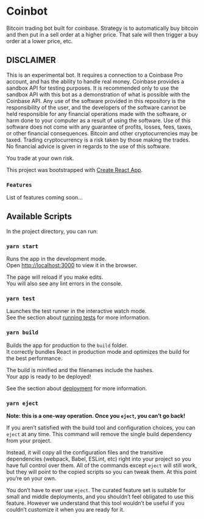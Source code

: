 

# Coinbot

Bitcoin trading bot built for coinbase. Strategy is to automatically buy bitcoin and then put in a sell order at a higher price. That sale will then trigger a buy order at a lower price, etc. 

## DISCLAIMER
This is an experimental bot. It requires a connection to a Coinbase Pro account, and has the ability to handle real money. Coinbase provides a sandbox API for testing purposes. It is recommended only to use the sandbox API with this bot as a demonstration of what is possible with the Coinbase API. Any use of the software provided in this repository is the responsibility of the user, and the developers of the software cannot be held responsible for any financial operations made with the software, or harm done to your computer as a result of using the software. Use of this software does not come with any guarantee of profits, losses, fees, taxes, or other financial consequences. Bitcoin and other cryptocurrencies may be taxed. Trading cryptocurrency is a risk taken by those making the trades. No financial advice is given in regards to the use of this software.

You trade at your own risk.

This project was bootstrapped with [Create React App](https://github.com/facebook/create-react-app).

### `Features`

List of features coming soon...

## Available Scripts

In the project directory, you can run:

### `yarn start`

Runs the app in the development mode.\
Open [http://localhost:3000](http://localhost:3000) to view it in the browser.

The page will reload if you make edits.\
You will also see any lint errors in the console.

### `yarn test`

Launches the test runner in the interactive watch mode.\
See the section about [running tests](https://facebook.github.io/create-react-app/docs/running-tests) for more information.

### `yarn build`

Builds the app for production to the `build` folder.\
It correctly bundles React in production mode and optimizes the build for the best performance.

The build is minified and the filenames include the hashes.\
Your app is ready to be deployed!

See the section about [deployment](https://facebook.github.io/create-react-app/docs/deployment) for more information.

### `yarn eject`

**Note: this is a one-way operation. Once you `eject`, you can’t go back!**

If you aren’t satisfied with the build tool and configuration choices, you can `eject` at any time. This command will remove the single build dependency from your project.

Instead, it will copy all the configuration files and the transitive dependencies (webpack, Babel, ESLint, etc) right into your project so you have full control over them. All of the commands except `eject` will still work, but they will point to the copied scripts so you can tweak them. At this point you’re on your own.

You don’t have to ever use `eject`. The curated feature set is suitable for small and middle deployments, and you shouldn’t feel obligated to use this feature. However we understand that this tool wouldn’t be useful if you couldn’t customize it when you are ready for it.

